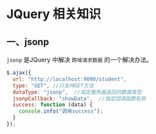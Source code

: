 # JQuery 相关知识

## 一、jsonp

`jsonp` 是JQuery 中解决 `跨域请求数据` 的一个解决办法。

```javascript
$.ajax({
  url: "http://localhost:9090/student",
  type: "GET", //只支持GET方法
  dataType: "jsonp",  //指定服务器返回的数据类型
  jsonpCallback: "showData",  //指定回调函数名称
  success: function (data) {
    console.info("调用success");
  }
});
```